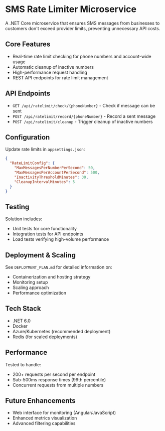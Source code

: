 # SMS Rate Limiter Microservice

A .NET Core microservice that ensures SMS messages from businesses to customers don't exceed provider limits, preventing unnecessary API costs.

## Core Features
- Real-time rate limit checking for phone numbers and account-wide usage
- Automatic cleanup of inactive numbers
- High-performance request handling
- REST API endpoints for rate limit management

## API Endpoints
- `GET /api/ratelimit/check/{phoneNumber}` - Check if message can be sent
- `POST /api/ratelimit/record/{phoneNumber}` - Record a sent message
- `POST /api/ratelimit/cleanup` - Trigger cleanup of inactive numbers

## Configuration
Update rate limits in `appsettings.json`:
```json
{
  "RateLimitConfig": {
    "MaxMessagesPerNumberPerSecond": 50,
    "MaxMessagesPerAccountPerSecond": 500,
    "InactivityThresholdMinutes": 30,
    "CleanupIntervalMinutes": 5
  }
}
```

## Testing
Solution includes:
- Unit tests for core functionality
- Integration tests for API endpoints
- Load tests verifying high-volume performance

## Deployment & Scaling
See `DEPLOYMENT_PLAN.md` for detailed information on:
- Containerization and hosting strategy
- Monitoring setup
- Scaling approach
- Performance optimization

## Tech Stack
- .NET 6.0
- Docker
- Azure/Kubernetes (recommended deployment)
- Redis (for scaled deployments)

## Performance
Tested to handle:
- 200+ requests per second per endpoint
- Sub-500ms response times (99th percentile)
- Concurrent requests from multiple numbers

## Future Enhancements
- Web interface for monitoring (Angular/JavaScript)
- Enhanced metrics visualization
- Advanced filtering capabilities
